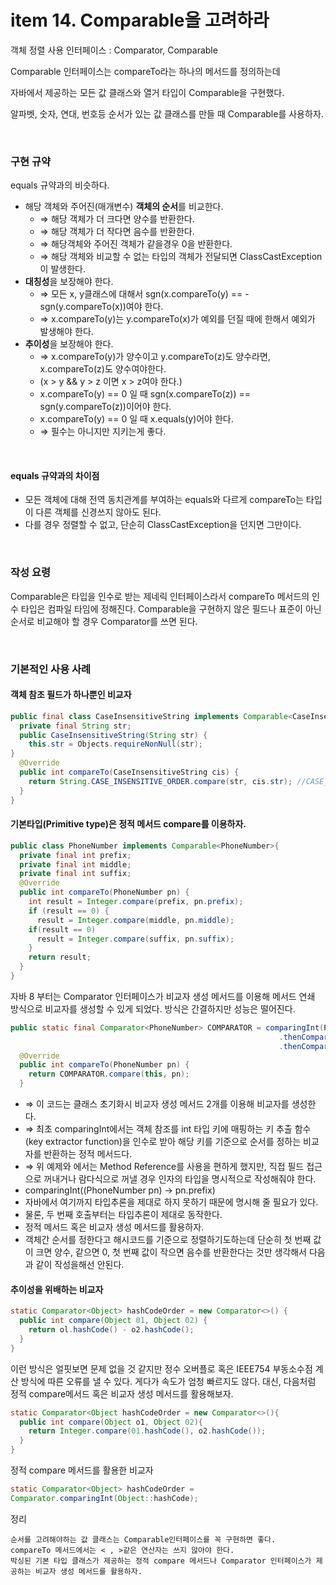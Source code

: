 # item 14. Comparable을 고려하라

객체 정렬 사용 인터페이스 :  Comparator, Comparable

Comparable 인터페이스는 compareTo라는 하나의 메서드를 정의하는데

자바에서 제공하는 모든 값 클래스와 열거 타입이 Comparable을 구현했다. 

알파벳, 숫자, 연대, 번호등 순서가 있는 값 클래스를 만들 때 Comparable를 사용하자.

<br/>

### 구현 규약
equals 규약과의 비슷하다.
+ 해당 객체와 주어진(매개변수) **객체의 순서**를 비교한다.
  + ⇒ 해당 객체가 더 크다면 양수를 반환한다. 
  + ⇒ 해당 객체가 더 작다면 음수를 반환한다.
  + ⇒ 해당객체와 주어진 객체가 같을경우 0을 반환한다. 
  + ⇒ 해당 객체와 비교할 수 없는 타입의 객체가 전달되면 ClassCastException이 발생한다.
+ **대칭성**을 보장해야 한다.
  + ⇒ 모든 x, y클래스에 대해서 sgn(x.compareTo(y) == -sgn(y.compareTo(x))여야 한다.
  + ⇒ x.compareTo(y)는 y.compareTo(x)가 예외를 던질 때에 한해서 예외가 발생해야 한다.
+ **추이성**을 보장해야 한다.
  + ⇒ x.compareTo(y)가 양수이고 y.compareTo(z)도 양수라면, x.compareTo(z)도 양수여야한다.
  + (x > y && y > z 이면 x > z여야 한다.)
  + x.compareTo(y) == 0 일 때 sgn(x.compareTo(z)) == sgn(y.compareTo(z))이어야 한다.
  + x.compareTo(y) == 0 일 때 x.equals(y)어야 한다.
  + ⇒ 필수는 아니지만 지키는게 좋다. 

<br/>

#### equals 규약과의 차이점
+ 모든 객체에 대해 전역 동치관계를 부여하는 equals와 다르게 compareTo는 타입이 다른 객체를 신경쓰지 않아도 된다.
+ 다를 경우 정렬할 수 없고, 단순히 ClassCastException을 던지면 그만이다. 

<br/>

### 작성 요령
Comparable은 타입을 인수로 받는 제네릭 인터페이스라서 compareTo 메서드의 인수 타입은 컴파일 타임에 정해진다. 
Comparable을 구현하지 않은 필드나 표준이 아닌 순서로 비교해야 할 경우 Comparator를 쓰면 된다. 

<br/>

### 기본적인 사용 사례 
#### 객체 참조 필드가 하나뿐인 비교자
```java
public final class CaseInsensitiveString implements Comparable<CaseInsensitiveString>{
  private final String str;
  public CaseInsensitiveString(String str) {
    this.str = Objects.requireNonNull(str);
}
  @Override
  public int compareTo(CaseInsensitiveString cis) {
    return String.CASE_INSENSITIVE_ORDER.compare(str, cis.str); //CASE_INSENSITIVE_ORDER에 compare는 대소문자 구분하지 않고 비교
  }
}
```

#### 기본타입(Primitive type)은 정적 메서드 compare를 이용하자. 
```Java
public class PhoneNumber implements Comparable<PhoneNumber>{
  private final int prefix;
  private final int middle;
  private final int suffix;
  @Override
  public int compareTo(PhoneNumber pn) {
    int result = Integer.compare(prefix, pn.prefix);
    if (result == 0) {
      result = Integer.compare(middle, pn.middle);
    if(result == 0)
      result = Integer.compare(suffix, pn.suffix);
    }
    return result;
  }
}
```

자바 8 부터는 Comparator 인터페이스가 비교자 생성 메서드를 이용해 메서드 연쇄 방식으로 비교자를 생성할 수 있게 되었다. 
방식은 간결하지만 성능은 떨어진다. 

```java
public static final Comparator<PhoneNumber> COMPARATOR = comparingInt(PhoneNumber::getPrefix)
                                                            .thenComparingInt(PhoneNumber::getMiddle)
                                                            .thenComparingInt(PhoneNumber::getSuffix);
  @Override
  public int compareTo(PhoneNumber pn) {
    return COMPARATOR.compare(this, pn);
  }
```
  + ⇒ 이 코드는 클래스 초기화시 비교자 생성 메서드 2개를 이용해 비교자를 생성한다. 
  + ⇒ 최초 comparingInt에서는 객체 참조를 int 타입 키에 매핑하는 키 추출 함수(key extractor function)을 인수로 받아 해당 키를 기준으로 순서를 정하는 비교자를 반환하는 정적 메서드다.
  + ⇒ 위 예제와 에서는 Method Reference를 사용을 편하게 했지만, 직접 필드 접근으로 꺼내거나 람다식으로 꺼낼 경우 인자의 타입을 명시적으로 작성해줘야 한다. 
  + comparingInt((PhoneNumber pn) → pn.prefix)
  + 자바에서 여기까지 타입추론을 제대로 하지 못하기 때문에 명시해 줄 필요가 있다. 
  + 물론, 두 번째 호출부터는 타입추론이 제대로 동작한다. 
  + 정적 메서드 혹은 비교자 생성 메서드를 활용하자.
  + 객체간 순서를 정한다고 해시코드를 기준으로 정렬하기도하는데 단순히 첫 번째 값이 크면 양수, 같으면 0, 첫 번째 값이 작으면 음수를 반환한다는 것만 생각해서 다음과 같이 작성을해선 안된다.

#### 추이성을 위배하는 비교자
```java
static Comparator<Object> hashCodeOrder = new Comparator<>() {
  public int compare(Object 01, Object 02) {
    return ol.hashCode() - o2.hashCode();
  }
}
```

이런 방식은 얼핏보면 문제 없을 것 같지만 정수 오버플로 혹은 IEEE754 부동소수점 계산 방식에 따른 오류를 낼 수 있다. 
게다가 속도가 엄청 빠르지도 않다. 
대신, 다음처럼 정적 compare메서드 혹은 비교자 생성 메서드를 활용해보자. 

```java
static Comparator<Object hashCodeOrder = new Comparator<>(){
  public int compare(Object o1, Object 02){
    return Integer.compare(01.hashCode(), o2.hashCode());
  }
}
```

정적 compare 메서드를 활용한 비교자

```java
static Comparator<Object> hashCodeOrder =
Comparator.comparingInt(Object::hashCode);
```

정리
```
순서를 고려해야하는 값 클래스는 Comparable인터페이스를 꼭 구현하면 좋다. 
compareTo 메서드에서는 < , >같은 연산자는 쓰지 않아야 한다.
박싱된 기본 타입 클래스가 제공하는 정적 compare 메서드나 Comparator 인터페이스가 제공하는 비교자 생성 메서드를 활용하자. 
```
